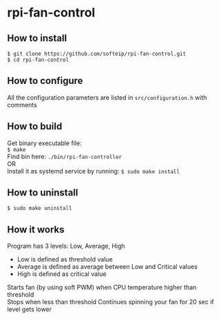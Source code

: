 # rpi-fan-control

## How to install

`$ git clone https://github.com/softeip/rpi-fan-control.git`  
`$ cd rpi-fan-control`  

## How to configure
All the configuration parameters are listed in `src/configuration.h` with comments  

## How to build
Get binary executable file:  
`$ make`  
Find bin here: `./bin/rpi-fan-controller`  
OR  
Install it as systemd service by running:
`$ sudo make install`  

## How to uninstall  
`$ sudo make uninstall`  

## How it works  
Program has 3 levels: Low, Average, High  
- Low is defined as threshold value  
- Average is defined as average between Low and Critical values  
- High is defined as critical value  
  
Starts fan (by using soft PWM) when CPU temperature higher than threshold  
Stops when less than threshold
Continues spinning your fan for 20 sec if level gets lower  
